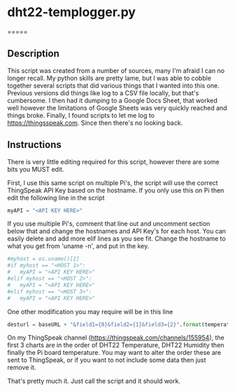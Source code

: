 # dht22-templogger.py
=====

## Description

This script was created from a number of sources, many I'm afraid I can no longer recall.  My python skills are pretty lame, but I was able to cobble together several scripts that did various things that I wanted into this one.  Previous versions did things like log to a CSV file locally, but that's cumbersome.  I then had it dumping to a Google Docs Sheet, that worked well however the limitations of Google Sheets was very quickly reached and things broke.  Finally, I found scripts to let me log to https://thingsspeak.com.  Since then there's no looking back.

## Instructions

There is very little editing required for this script, however there are some bits you MUST edit.

First, I use this same script on multiple Pi's, the script will use the correct ThingSpeak API Key based on the hostname.  If you only use this on Pi then edit the following line in the script

```python
myAPI = "<API KEY HERE>"
```

If you use multiple Pi's, comment that line out and uncomment section below that and change the hostnames and API Key's for each host.  You can easily delete and add more elif lines as you see fit.   Change the hostname to what you get from 'uname -n', and put in the key.

```python
#myhost = os.uname()[1]
#if myhost == "<HOST 1>":
#	myAPI = "<API KEY HERE>"
#elif myhost == "<HOST 2>":
#	myAPI = "<API KEY HERE>"
#elif myhost == "<HOST 3>":
#	myAPI = "<API KEY HERE>"
```

One other modification you may require will be in this line

```python
desturl = baseURL + "&field1={0}&field2={1}&field3={2}".format(temperature,humidity,boardtemp)
```
On my ThingSpeak channel (https://thingspeak.com/channels/155954), the first 3 charts are in the order of DHT22 Temperature, DHT22 Humidity then finally the Pi board temperature.  You may want to alter the order these are sent to ThingSpeak, or if you want to not include some data then just remove it.


That's pretty much it.  Just call the script and it should work.
